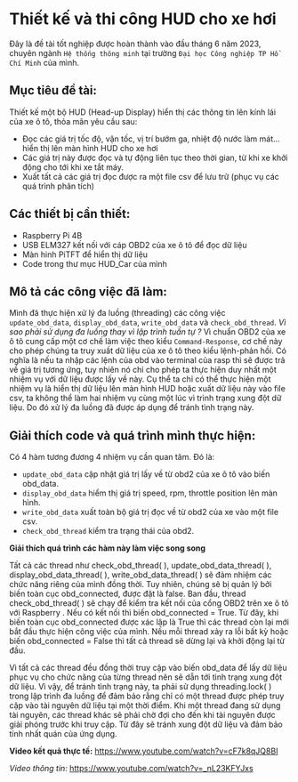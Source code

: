 # Thiết kế và thi công HUD cho xe hơi
Đây là đề tài tốt nghiệp được hoàn thành vào đầu tháng 6 năm 2023, chuyên ngành `Hệ thống thông minh` tại trường `Đại học Công nghiệp TP Hồ Chí Minh` của mình.

## Mục tiêu đề tài:
Thiết kế một bộ HUD (Head-up Display) hiển thị các thông tin lên kính lái của xe ô tô, thỏa mãn yêu cầu sau:
- Đọc các giá trị tốc độ, vận tốc, vị trí bướm ga, nhiệt độ nước làm mát... hiển thị lên màn hình HUD cho xe hơi
- Các giá trị này được đọc và tự động liên tục theo thời gian, từ khi xe khởi động cho tới khi xe tắt máy.
- Xuất tất cả các giá trị đọc được ra một file csv để lưu trữ (phục vụ các quá trình phân tích)

## Các thiết bị cần thiết:
- Raspberry Pi 4B
- USB ELM327 kết nối với cáp OBD2 của xe ô tô để đọc dữ liệu
- Màn hinh PiTFT để hiển thị dữ liệu
- Code trong thư mục HUD_Car của mình

## Mô tả các công việc đã làm:
Mình đã thực hiện xử lý đa luồng (threading) các công việc `update_obd_data`, `display_obd_data`, `write_obd_data` và `check_obd_thread`.
*Vì sao phải sử dụng đa luồng thay vì lập trình tuần tự ?* Vì chuẩn OBD2 của xe ô tô cung cấp một cơ chế làm việc theo kiểu `Command-Response`, cơ chế này cho phép chúng ta truy xuất dữ liệu của xe ô tô theo kiểu lệnh-phản hồi. Có nghĩa là nếu ta nhập các lệnh của obd vào terminal của rasp thì sẽ được trả về giá trị tương ứng, tuy nhiên nó chỉ cho phép ta thực hiện duy nhất một nhiệm vụ với dữ liệu được lấy về này. Cụ thể ta chỉ có thể thực hiện một nhiệm vụ là hiển thị dữ liệu lên màn hình HUD hoặc xuất dữ liệu này vào file csv, ta không thể làm hai nhiệm vụ cùng một lúc vì trình trạng xung đột dữ liệu. Do đó xử lý đa luồng đã được áp dụng để tránh tình trạng này.

## Giải thích code và quá trình mình thực hiện:
Có 4 hàm tương đương 4 nhiệm vụ cần quan tâm. Đó là:
- `update_obd_data` cập nhật giá trị lấy về từ obd2 của xe ô tô vào biến obd_data.
- `display_obd_data` hiểm thị giá trị speed, rpm, throttle position lên màn hình.
- `write_obd_data` xuất toàn bộ giá trị đọc về từ obd2 của xe vào một file csv.
- `check_obd_thread` kiểm tra trạng thái của obd2.

**Giải thích quá trình các hàm này làm việc song song**

Tất cả các thread như check_obd_thread( ), update_obd_data_thread( ), display_obd_data_thread( ), write_obd_data_thread( ) sẽ đảm nhiệm các chức năng riêng của mình đồng thời. Tuy nhiên, chúng sẽ bị quản lý bởi biến toàn cục obd_connected, được đặt là false. Ban đầu, thread check_obd_thread( ) sẽ chạy để kiểm tra kết nối của cổng OBD2 trên xe ô tô với Raspberry . Nếu có kết nối thì biến obd_connected = True. Từ đây, khi biến toàn cục obd_connected được xác lập là True thì các thread còn lại mới bắt đầu thực hiện công việc của mình. Nếu mỗi thread xảy ra lỗi bất kỳ hoặc biến obd_connected = False thì tất cả thread sẽ dừng lại và khởi động lại từ đầu.

Vì tất cả các thread đều đồng thời truy cập vào biến obd_data để lấy dữ liệu phục vụ cho chức năng của từng thread nên sẽ dẫn tới tình trạng xung đột dữ liệu. Vì vậy, để tránh tình trạng này, ta phải sử dụng threading.lock( ) trong lập trình đa luồng để đảm bảo rằng chỉ có một thread được phép truy cập vào tài nguyên dữ liệu tại một thời điểm. Khi một thread đang sử dụng tài nguyên, các thread khác sẽ phải chờ đợi cho đến khi tài nguyên được giải phóng trước khi truy cập. Từ đây sẽ tránh xung đột dữ liệu và đảm bảo tính nhất quán của ứng dụng. 

**Video kết quả thực tế:**  https://www.youtube.com/watch?v=cF7k8qJQ8BI

*Video thông tin:* https://www.youtube.com/watch?v=_nL23KFYJxs

